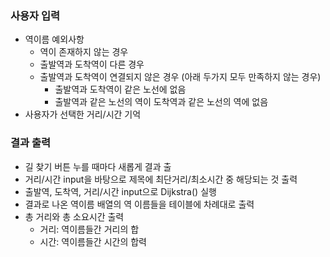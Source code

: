 ### 사용자 입력
- 역이름 예외사항
  - 역이 존재하지 않는 경우
  - 출발역과 도착역이 다른 경우
  - 출발역과 도착역이 연결되지 않은 경우 (아래 두가지 모두 만족하지 않는 경우)
    - 출발역과 도착역이 같은 노선에 없음
    - 출발역과 같은 노선의 역이 도착역과 같은 노선의 역에 없음
- 사용자가 선택한 거리/시간 기억

### 결과 출력
- 길 찾기 버튼 누를 때마다 새롭게 결과 출
- 거리/시간 input을 바탕으로 제목에 최단거리/최소시간 중 해당되는 것 출력
- 출발역, 도착역, 거리/시간 input으로 Dijkstra() 실행
- 결과로 나온 역이름 배열의 역 이름들을 테이블에 차례대로 출력
- 총 거리와 총 소요시간 출력
  - 거리: 역이름들간 거리의 합
  - 시간: 역이름들간 시간의 합력